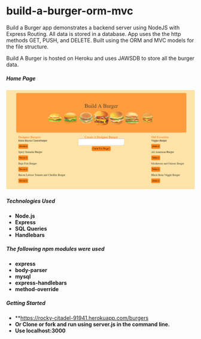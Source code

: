 # build-a-burger-orm-mvc

Build a Burger app demonstrates a backend server using NodeJS with Express Routing. All data is stored in a database. App uses the the http methods GET, PUSH, and DELETE. Built using the ORM and MVC models for the file structure.

Build A Burger is hosted on Heroku and uses JAWSDB to store all the burger data.

##### Home Page
![Build the Burger App](/public/assets/img/page.PNG?raw=true)

##### Technologies Used
* **Node.js**
* **Express**
* **SQL Queries**
* **Handlebars**

##### The following npm modules were used
* **express**
* **body-parser**
* **mysql**
* **express-handlebars**
* **method-override**

##### Getting Started
* **https://rocky-citadel-91941.herokuapp.com/burgers
* **Or Clone or fork and run using server.js in the command line.**
* **Use localhost:3000**


